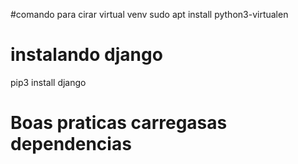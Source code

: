 #comando para cirar virtual venv
sudo apt install python3-virtualen

# instalando django
pip3 install django

# Boas praticas carregasas dependencias